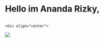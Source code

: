 <p align="center">
  <h1>Hello im Ananda Rizky,</h1>
  <a href="https://www.linkedin.com/in/anandarizkyyy/)
    <img src="https://img.shields.io/badge/-ahmad%20saugi-blue?style=for-the-badge&logo=Linkedin&logoColor=00AEFF&labelColor=black&color=black">
  </a>
</p>

                                                                                                                                                            <div align="center">                                                        
<a href="https://github.com/anandarizkyrm">
  <img align="center" src="https://github-readme-stats.vercel.app/api/top-langs/?username=anandarizkyrm&layout=compact&theme=chartreuse-dark&langs_count=8" />
</a>
</div>
